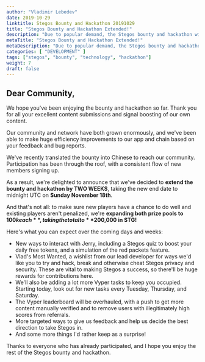 ```yaml
---
author: "Vladimir Lebedev"
date: 2019-10-29
linktitle: Stegos Bounty and Hackathon 20191029
title: "Stegos Bounty and Hackathon Extended!"
description: "Due to popular demand, the Stegos bounty and hackathon will be extended until November 17th, and the prize pool increased to $200k in STG."
metaTitle: "Stegos Bounty and Hackathon Extended!"
metaDescription: "Due to popular demand, the Stegos bounty and hackathon will be extended until November 17th, and the prize pool increased to $200k in STG."
categories: [ "DEVELOPMENT" ]
tags: ["stegos", "bounty", "technology", "hackathon"]
weight: 7
draft: false
---
```


## Dear Community,

We hope you've been enjoying the bounty and hackathon so far. Thank you for all your excellent content submissions and signal boosting of our own content.

Our community and network have both grown enormously, and we've been able to make huge efficiency improvements to our app and chain based on your feedback and bug reports.

We've recently translated the bounty into Chinese to reach our community. Participation has been through the roof, with a consistent flow of new members signing up.

As a result, we're delighted to announce that we've decided to **extend the bounty and hackathon by TWO WEEKS**, taking the new end date to midnight UTC on **Sunday November 18th**.

And that's not all: to make sure new players have a chance to do well and existing players aren't penalized, we're **expanding both prize pools to $100k each**, taking the total to **$200,000 in STG!**

Here's what you can expect over the coming days and weeks:

- New ways to interact with Jerry, including a Stegos quiz to boost your daily free tokens, and a simulation of the red packets feature.
- Vlad's Most Wanted, a wishlist from our lead developer for ways we'd like you to try and hack, break and otherwise cheat Stegos privacy and security. These are vital to making Stegos a success, so there'll be huge rewards for contributions here.
- We'll also be adding a lot more Vyper tasks to keep you occupied. Starting today, look out for new tasks every Tuesday, Thursday, and Saturday.
- The Vyper leaderboard will be overhauled, with a push to get more content manually verified and to remove users with illegitimately high scores from referrals.
- More targeted ways to give us feedback and help us decide the best direction to take Stegos in.
- And some more things I'd rather keep as a surprise!

Thanks to everyone who has already participated, and I hope you enjoy the rest of the Stegos bounty and hackathon.
